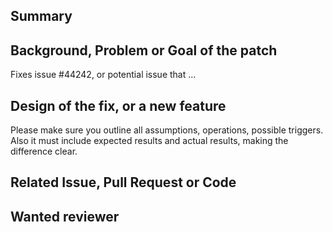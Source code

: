 ## Summary

## Background, Problem or Goal of the patch

Fixes issue #44242, or potential issue that ...

## Design of the fix, or a new feature

Please make sure you outline all assumptions, operations, possible
triggers. Also it must include expected results and actual results,
making the difference clear.

## Related Issue, Pull Request or Code

## Wanted reviewer
